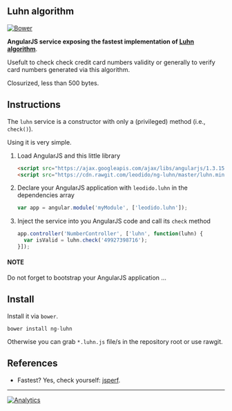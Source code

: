 Luhn algorithm
--------------

[![Bower](https://img.shields.io/bower/v/ng-luhn.svg?style=flat-square)]()

**AngularJS service exposing the fastest implementation of [Luhn algorithm](http://en.wikipedia.org/wiki/Luhn_algorithm)**.

Usefult to check check credit card numbers validity or generally to verify card numbers generated via this algorithm.

Closurized, less than 500 bytes.

Instructions
------------

The `luhn` service is a constructor with only a (privileged) method (i.e., `check()`).

Using it is very simple.

1. Load AngularJS and this little library

    ```html
    <script src="https://ajax.googleapis.com/ajax/libs/angularjs/1.3.15/angular.min.js"></script>
    <script src="https://cdn.rawgit.com/leodido/ng-luhn/master/luhn.min.js"></script>
    ```

2. Declare your AngularJS application with `leodido.luhn` in the dependencies array

    ```javascript
    var app = angular.module('myModule', ['leodido.luhn']);
    ````

3. Inject the service into you AngularJS code and call its `check` method

    ```javascript
    app.controller('NumberController', ['luhn', function(luhn) {
      var isValid = luhn.check('49927398716'); 
    }]);
    ```

#### NOTE

Do not forget to bootstrap your AngularJS application ...

Install
-------

Install it via `bower`.

```
bower install ng-luhn
```

Otherwise you can grab `*.luhn.js` file/s in the repository root or use rawgit.

References
-------

* Fastest? Yes, check yourself: [jsperf](https://jsperf.com/credit-card-validator/19).

---

[![Analytics](https://ga-beacon.appspot.com/UA-49657176-1/ng-luhn)](https://github.com/igrigorik/ga-beacon)
